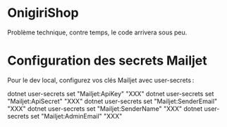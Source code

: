 # OnigiriShop

Problème technique, contre temps, le code arrivera sous peu.

# Configuration des secrets Mailjet

Pour le dev local, configurez vos clés Mailjet avec user-secrets :

dotnet user-secrets set "Mailjet:ApiKey" "XXX"
dotnet user-secrets set "Mailjet:ApiSecret" "XXX"
dotnet user-secrets set "Mailjet:SenderEmail" "XXX"
dotnet user-secrets set "Mailjet:SenderName" "XXX"
dotnet user-secrets set "Mailjet:AdminEmail" "XXX"
